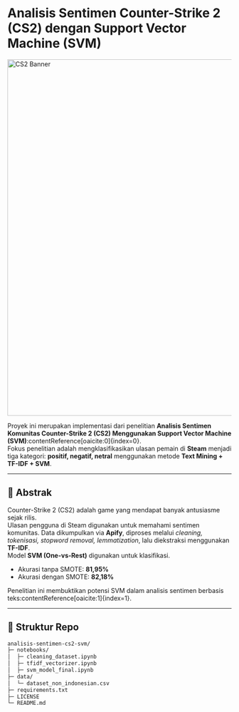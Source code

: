 # Analisis Sentimen Counter-Strike 2 (CS2) dengan Support Vector Machine (SVM)

<img src="https://drive.google.com/uc?export=view&id=1KvWT7JU8iYAhCEeOguLqZjqqID2_LZjT" alt="CS2 Banner" width="800">

Proyek ini merupakan implementasi dari penelitian **Analisis Sentimen Komunitas Counter-Strike 2 (CS2) Menggunakan Support Vector Machine (SVM)**:contentReference[oaicite:0]{index=0}.  
Fokus penelitian adalah mengklasifikasikan ulasan pemain di **Steam** menjadi tiga kategori: **positif, negatif, netral** menggunakan metode **Text Mining + TF-IDF + SVM**.

---

## 📌 Abstrak
Counter-Strike 2 (CS2) adalah game yang mendapat banyak antusiasme sejak rilis.  
Ulasan pengguna di Steam digunakan untuk memahami sentimen komunitas. Data dikumpulkan via **Apify**, diproses melalui *cleaning, tokenisasi, stopword removal, lemmatization*, lalu diekstraksi menggunakan **TF-IDF**.  
Model **SVM (One-vs-Rest)** digunakan untuk klasifikasi.  

- Akurasi tanpa SMOTE: **81,95%**  
- Akurasi dengan SMOTE: **82,18%**  

Penelitian ini membuktikan potensi SVM dalam analisis sentimen berbasis teks:contentReference[oaicite:1]{index=1}.

---

## 📂 Struktur Repo
```bash
analisis-sentimen-cs2-svm/
├─ notebooks/                
│  ├─ cleaning_dataset.ipynb
│  ├─ tfidf_vectorizer.ipynb
│  ├─ svm_model_final.ipynb
├─ data/
│  └─ dataset_non_indonesian.csv     
├─ requirements.txt          
├─ LICENSE                   
└─ README.md
